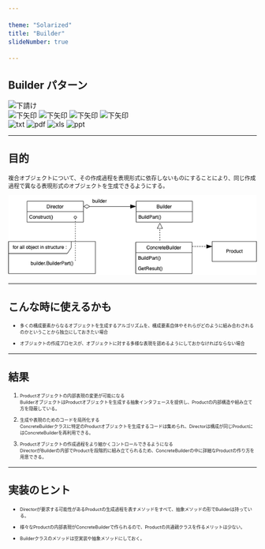 ```yaml
---

theme: "Solarized"
title: "Builder"
slideNumber: true

---
```

<style type="text/css"> p,li { font-size:0.8em;text-align:left; }
</style>

## Builder パターン
<div>
    <img src="./Images/いらすとや/下請け.png" alt="下請け" style="height:6cm;"><br>
    <img src="./Images/いらすとや/下矢印.png" alt="下矢印" style="height:2cm;">
    <img src="./Images/いらすとや/下矢印.png" alt="下矢印" style="height:2cm;">
    <img src="./Images/いらすとや/下矢印.png" alt="下矢印" style="height:2cm;">
    <img src="./Images/いらすとや/下矢印.png" alt="下矢印" style="height:2cm;"><br>
    <img src="./Images/いらすとや/txtファイル.png" alt="txt" style="height:2cm;">
    <img src="./Images/いらすとや/pdfファイル.png" alt="pdf" style="height:2cm;">
    <img src="./Images/いらすとや/xlsファイル.png" alt="xls" style="height:2cm;">
    <img src="./Images/いらすとや/pptファイル.png" alt="ppt" style="height:2cm;">
</div>

---

## 目的

複合オブジェクトについて、その作成過程を表現形式に依存しないものにすることにより、同じ作成過程で異なる表現形式のオブジェクトを生成できるようにする。

<img src="./Images/Builder.png" alt="class_diagram" style="border:none; box-shadow:none; width:20cm;">

---

## こんな時に使えるかも

- 多くの構成要素からなるオブジェクトを生成するアルゴリズムを、構成要素自体やそれらがどのように組み合わされるのかということから独立にしておきたい場合

- オブジェクトの作成プロセスが、オブジェクトに対する多様な表現を認めるようにしておかなければならない場合

---

## 結果

1. Productオブジェクトの内部表現の変更が可能になる<br>
BuilderオブジェクトはProductオブジェクトを生成する抽象インタフェースを提供し、Productの内部構造や組み立て方を隠蔽している。

2. 生成や表現のためのコードを局所化する<br>
ConcreteBuilderクラスに特定のProductオブジェクトを生成するコードは集められ、Directorは構成が同じProductにはConcreteBuilderを再利用できる。

3. Productオブジェクトの作成過程をより細かくコントロールできるようになる<br>
DirectorがBuilderの内部でProductを段階的に組み立てられるため、ConcreteBuilderの中に詳細なProductの作り方を用意できる。

---

## 実装のヒント

- Directorが要求する可能性があるProductの生成過程を表すメソッドをすべて、抽象メソッドの形でBuilderは持っている。

- 様々なProductの内部表現がConcreteBuilderで作られるので、Productの共通親クラスを作るメリットは少ない。

- Builderクラスのメソッドは空実装や抽象メソッドにしておく。